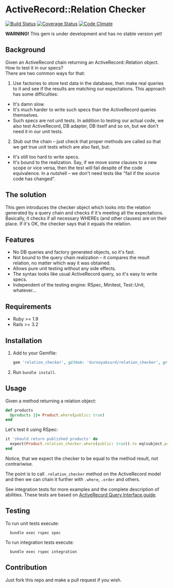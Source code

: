# ActiveRecord::Relation Checker

[![Build Status](https://secure.travis-ci.org/durnoyabsurd/relation_checker.png)](http://travis-ci.org/durnoyabsurd/relation_checker)
[![Coverage Status](https://coveralls.io/repos/durnoyabsurd/relation_checker/badge.png?branch=master)](https://coveralls.io/r/durnoyabsurd/relation_checker?branch=master)
[![Code Climate](https://codeclimate.com/github/durnoyabsurd/relation_checker.png)](https://codeclimate.com/github/durnoyabsurd/relation_checker)

__WARNING!__ This gem is under development and has no stable version yet!

## Background

Given an ActiveRecord chain returning an ActiveRecord::Relation object.<br />
How to test it in our specs?<br />
There are two common ways for that:

1. Use factories to store test data in the database, then make real queries to it and see if the results are matching our expectations. This approach has some difficulties:
  * It's damn slow.
  * It's much harder to write such specs than the ActiveRecord queries themselves.
  * Such specs are not unit tests. In addition to testing our actual code, we also test ActiveRecord, DB adapter, DB itself and so on, but we don't need it in our unit tests.
2. Stub out the chain – just check that proper methods are called so that we get true unit tests which are also fast, but:
  * It's still too hard to write specs.
  * It's bound to the realization. Say, if we move some clauses to a new scope or vice versa, then the test will fail despite of the code equivalence. In a nutshell – we don't need tests like "fail if the source code has changed".

## The solution

This gem introduces the checker object which looks into the relation generated by a query chain and checks if it's meeting all the expectations.
Basically, it checks if all necessary WHEREs (and other clauses) are on their place. If it's OK, the checker says that it equals the relation.

## Features

* No DB queries and factory generated objects, so it's fast.
* Not bound to the query chain realization – it compares the result relation, no matter which way it was obtained.
* Allows pure unit testing without any side effects.
* The syntax looks like usual ActiveRecord query, so it's easy to write specs.
* Independent of the testing engine: RSpec, Minitest, Test::Unit, whatever…

## Requirements

* Ruby >= 1.9
* Rails >= 3.2

## Installation

1. Add to your Gemfile:
   
   ```ruby
   gem 'relation_checker', github: 'durnoyabsurd/relation_checker', group: :test
   ```

2. Run ```bundle install```.

## Usage

Given a method returning a relation object:

```ruby
def products
  @products ||= Product.where(public: true)
end
```

Let's test it using RSpec:

```ruby
it 'should return published products' do
  expect(Product.relation_checker.where(public: true)).to eq(subject.products)
end
```

Notice, that we expect the checker to be equal to the method result, not contrariwise.

The point is to call ```.relation_checker``` method on the ActiveRecord model and then we can chain it further with ```.where```, ```.order``` and others.

See integration tests for more examples and the complete description of abilities. These tests are based on [ActiveRecord Query Interface guide](http://guides.rubyonrails.org/active_record_querying.html).

## Testing

To run unit tests execute:

```shell
  bundle exec rspec spec
```

To run integration tests execute:

```shell
  bundle exec rspec integration
```

## Contribution

Just fork this repo and make a pull request if you wish.
